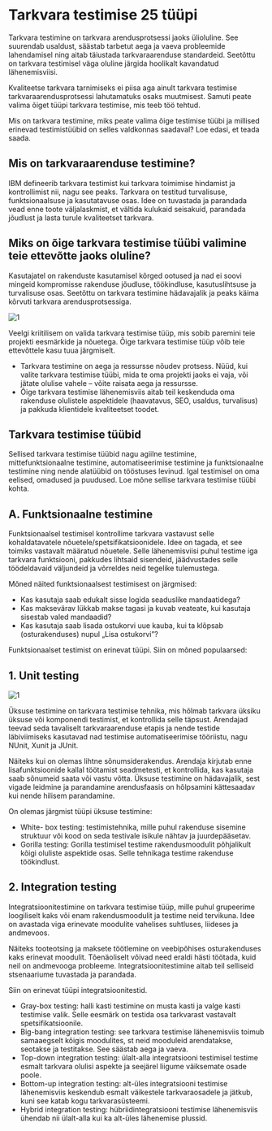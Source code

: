 # Tarkvara testimise 25 tüüpi

Tarkvara testimine on tarkvara arendusprotsessi jaoks ülioluline. See suurendab usaldust, säästab tarbetut aega ja vaeva probleemide lahendamisel ning aitab täiustada tarkvaraarenduse standardeid. Seetõttu on tarkvara testimisel väga oluline järgida hoolikalt kavandatud lähenemisviisi.

Kvaliteetse tarkvara tarnimiseks ei piisa aga ainult tarkvara testimise tarkvaraarendusprotsessi lahutamatuks osaks muutmisest. Samuti peate valima õiget tüüpi tarkvara testimise, mis teeb töö tehtud.

Mis on tarkvara testimine, miks peate valima õige testimise tüübi ja millised erinevad testimistüübid on selles valdkonnas saadaval? Loe edasi, et teada saada.

## Mis on tarkvaraarenduse testimine?
IBM defineerib tarkvara testimist kui tarkvara toimimise hindamist ja kontrollimist nii, nagu see peaks. Tarkvara on testitud turvalisuse, funktsionaalsuse ja kasutatavuse osas. Idee on tuvastada ja parandada vead enne toote väljalaskmist, et vältida kulukaid seisakuid, parandada jõudlust ja lasta turule kvaliteetset tarkvara.

## Miks on õige tarkvara testimise tüübi valimine teie ettevõtte jaoks oluline?
Kasutajatel on rakenduste kasutamisel kõrged ootused ja nad ei soovi mingeid kompromisse rakenduse jõudluse, töökindluse, kasutuslihtsuse ja turvalisuse osas. Seetõttu on tarkvara testimine hädavajalik ja peaks käima kõrvuti tarkvara arendusprotsessiga.

![1](https://user-images.githubusercontent.com/115221752/224541640-9b688543-340f-4fbf-ab22-370a73492290.JPG)

Veelgi kriitilisem on valida tarkvara testimise tüüp, mis sobib paremini teie projekti eesmärkide ja nõuetega. Õige tarkvara testimise tüüp võib teie ettevõttele kasu tuua järgmiselt.

- Tarkvara testimine on aega ja ressursse nõudev protsess. Nüüd, kui valite tarkvara testimise tüübi, mida te oma projekti jaoks ei vaja, või jätate olulise vahele – võite raisata aega ja ressursse.
- Õige tarkvara testimise lähenemisviis aitab teil keskenduda oma rakenduse olulistele aspektidele (haavatavus, SEO, usaldus, turvalisus) ja pakkuda klientidele kvaliteetset toodet.

## Tarkvara testimise tüübid
Sellised tarkvara testimise tüübid nagu agiilne testimine, mittefunktsionaalne testimine, automatiseerimise testimine ja funktsionaalne testimine ning nende alatüübid on tööstuses levinud. Igal testimisel on oma eelised, omadused ja puudused. Loe mõne sellise tarkvara testimise tüübi kohta.

## A. Funktsionaalne testimine
Funktsionaalsel testimisel kontrollime tarkvara vastavust selle kohaldatavatele nõuetele/spetsifikatsioonidele. Idee on tagada, et see toimiks vastavalt määratud nõuetele. Selle lähenemisviisi puhul testime iga tarkvara funktsiooni, pakkudes lihtsaid sisendeid, jäädvustades selle töödeldavaid väljundeid ja võrreldes neid tegelike tulemustega.

Mõned näited funktsionaalsest testimisest on järgmised:
- Kas kasutaja saab edukalt sisse logida seaduslike mandaatidega?
- Kas maksevärav lükkab makse tagasi ja kuvab veateate, kui kasutaja sisestab valed mandaadid?
- Kas kasutaja saab lisada ostukorvi uue kauba, kui ta klõpsab (osturakenduses) nupul „Lisa ostukorvi”?

Funktsionaalset testimist on erinevat tüüpi. Siin on mõned populaarsed:

## 1. Unit testing
![1](https://user-images.githubusercontent.com/115221752/224541922-f35239e1-f3a7-4203-ab2b-889414b14184.JPG)

Üksuse testimine on tarkvara testimise tehnika, mis hõlmab tarkvara üksiku üksuse või komponendi testimist, et kontrollida selle täpsust. Arendajad teevad seda tavaliselt tarkvaraarenduse etapis ja nende testide läbiviimiseks kasutavad nad testimise automatiseerimise tööriistu, nagu NUnit, Xunit ja JUnit.

Näiteks kui on olemas lihtne sõnumsiderakendus. Arendaja kirjutab enne lisafunktsioonide kallal töötamist seadmetesti, et kontrollida, kas kasutaja saab sõnumeid saata või vastu võtta. Üksuse testimine on hädavajalik, sest vigade leidmine ja parandamine arendusfaasis on hõlpsamini kättesaadav kui nende hilisem parandamine.

On olemas järgmist tüüpi üksuse testimine:

- White- box testing: testimistehnika, mille puhul rakenduse sisemine struktuur või kood on seda testivale isikule nähtav ja juurdepääsetav.
- Gorilla testing: Gorilla testimisel testime rakendusmoodulit põhjalikult kõigi oluliste aspektide osas. Selle tehnikaga testime rakenduse töökindlust.

## 2. Integration testing
Integratsioonitestimine on tarkvara testimise tüüp, mille puhul grupeerime loogiliselt kaks või enam rakendusmoodulit ja testime neid tervikuna. Idee on avastada viga erinevate moodulite vahelises suhtluses, liideses ja andmevoos.

Näiteks tooteotsing ja maksete töötlemine on veebipõhises osturakenduses kaks erinevat moodulit. Tõenäoliselt võivad need eraldi hästi töötada, kuid neil on andmevooga probleeme. Integratsioonitestimine aitab teil selliseid stsenaariume tuvastada ja parandada.

Siin on erinevat tüüpi integratsioonitestid.

- Gray-box testing: halli kasti testimine on musta kasti ja valge kasti testimise valik. Selle eesmärk on testida osa tarkvarast vastavalt spetsifikatsioonile.
- Big-bang integration testing: see tarkvara testimise lähenemisviis toimub samaaegselt kõigis moodulites, st neid mooduleid arendatakse, seotakse ja testitakse. See säästab aega ja vaeva.
- Top-down integration testing: ülalt-alla integratsiooni testimisel testime esmalt tarkvara olulisi aspekte ja seejärel liigume väiksemate osade poole.
- Bottom-up integration testing: alt-üles integratsiooni testimise lähenemisviis keskendub esmalt väikestele tarkvaraosadele ja jätkub, kuni see katab kogu tarkvarasüsteemi.
- Hybrid integration testing: hübriidintegratsiooni testimise lähenemisviis ühendab nii ülalt-alla kui ka alt-üles lähenemise plussid.
